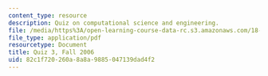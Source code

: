 ```yaml
---
content_type: resource
description: Quiz on computational science and engineering.
file: /media/https%3A/open-learning-course-data-rc.s3.amazonaws.com/18-085-computational-science-and-engineering-i-fall-2008/82c1f720260a8a8a9885047139dad4f2_quiz3_18085_f06.pdf
file_type: application/pdf
resourcetype: Document
title: Quiz 3, Fall 2006
uid: 82c1f720-260a-8a8a-9885-047139dad4f2
---
```

